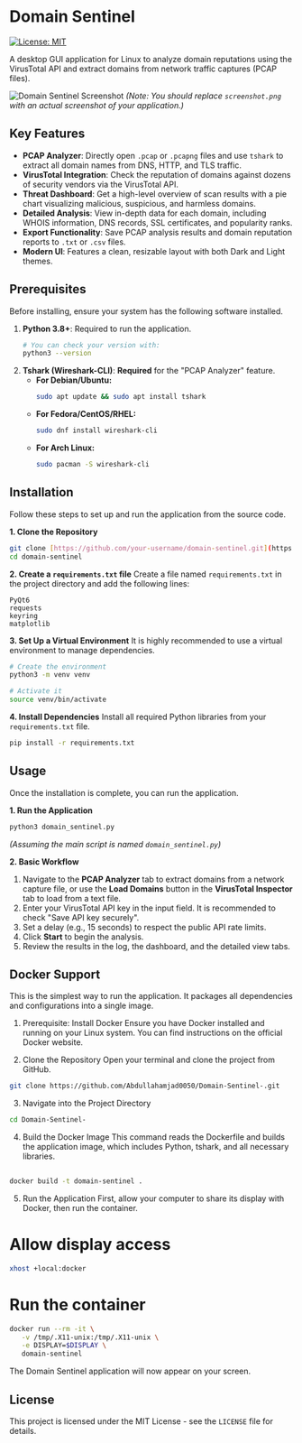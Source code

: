 # Domain Sentinel

[![License: MIT](https://img.shields.io/badge/License-MIT-yellow.svg)](https://opensource.org/licenses/MIT)

A desktop GUI application for Linux to analyze domain reputations using the VirusTotal API and extract domains from network traffic captures (PCAP files).

![Domain Sentinel Screenshot](screenshot.png)
*(Note: You should replace `screenshot.png` with an actual screenshot of your application.)*

## Key Features

* **PCAP Analyzer**: Directly open `.pcap` or `.pcapng` files and use `tshark` to extract all domain names from DNS, HTTP, and TLS traffic.
* **VirusTotal Integration**: Check the reputation of domains against dozens of security vendors via the VirusTotal API.
* **Threat Dashboard**: Get a high-level overview of scan results with a pie chart visualizing malicious, suspicious, and harmless domains.
* **Detailed Analysis**: View in-depth data for each domain, including WHOIS information, DNS records, SSL certificates, and popularity ranks.
* **Export Functionality**: Save PCAP analysis results and domain reputation reports to `.txt` or `.csv` files.
* **Modern UI**: Features a clean, resizable layout with both Dark and Light themes.

## Prerequisites

Before installing, ensure your system has the following software installed.

1.  **Python 3.8+**: Required to run the application.
    ```bash
    # You can check your version with:
    python3 --version
    ```
2.  **Tshark (Wireshark-CLI)**: **Required** for the "PCAP Analyzer" feature.
    * **For Debian/Ubuntu:**
        ```bash
        sudo apt update && sudo apt install tshark
        ```
    * **For Fedora/CentOS/RHEL:**
        ```bash
        sudo dnf install wireshark-cli
        ```
    * **For Arch Linux:**
        ```bash
        sudo pacman -S wireshark-cli
        ```

## Installation

Follow these steps to set up and run the application from the source code.

**1. Clone the Repository**
```bash
git clone [https://github.com/your-username/domain-sentinel.git](https://github.com/your-username/domain-sentinel.git)
cd domain-sentinel
```

**2. Create a `requirements.txt` file**
Create a file named `requirements.txt` in the project directory and add the following lines:
```
PyQt6
requests
keyring
matplotlib
```

**3. Set Up a Virtual Environment**
It is highly recommended to use a virtual environment to manage dependencies.
```bash
# Create the environment
python3 -m venv venv

# Activate it
source venv/bin/activate
```

**4. Install Dependencies**
Install all required Python libraries from your `requirements.txt` file.
```bash
pip install -r requirements.txt
```

## Usage

Once the installation is complete, you can run the application.

**1. Run the Application**
```bash
python3 domain_sentinel.py
```
*(Assuming the main script is named `domain_sentinel.py`)*

**2. Basic Workflow**
1.  Navigate to the **PCAP Analyzer** tab to extract domains from a network capture file, or use the **Load Domains** button in the **VirusTotal Inspector** tab to load from a text file.
2.  Enter your VirusTotal API key in the input field. It is recommended to check "Save API key securely".
3.  Set a delay (e.g., 15 seconds) to respect the public API rate limits.
4.  Click **Start** to begin the analysis.
5.  Review the results in the log, the dashboard, and the detailed view tabs.

## Docker Support

This is the simplest way to run the application. It packages all dependencies and configurations into a single image.

1. Prerequisite: Install Docker Ensure you have Docker installed and running on your Linux system. You can find instructions on the official Docker website.

2. Clone the Repository Open your terminal and clone the project from GitHub.

```bash
git clone https://github.com/Abdullahamjad0050/Domain-Sentinel-.git
```
3. Navigate into the Project Directory


```bash
cd Domain-Sentinel-
```
4. Build the Docker Image This command reads the Dockerfile and builds the application image, which includes Python, tshark, and all necessary libraries.


 ```bash
      
docker build -t domain-sentinel .
 ```
5. Run the Application First, allow your computer to share its display with Docker, then run the container.



# Allow display access
 ```bash
xhost +local:docker
 ```
# Run the container
 ```bash
docker run --rm -it \
    -v /tmp/.X11-unix:/tmp/.X11-unix \
    -e DISPLAY=$DISPLAY \
    domain-sentinel
 ```
The Domain Sentinel application will now appear on your screen.
## License

This project is licensed under the MIT License - see the `LICENSE` file for details.
